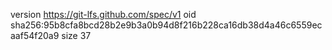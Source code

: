 version https://git-lfs.github.com/spec/v1
oid sha256:95b8cfa8bcd28b2e9b3a0b94d8f216b228ca16db38d4a46c6559ecaaf54f20a9
size 37
